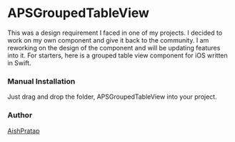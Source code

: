 # APSGroupedTableView

This was a design requirement I faced in one of my projects. I decided to work on my own component and give it back to the community. I am reworking on the design of the component and will be updating features into it. For starters, here is a grouped table view component for iOS written in Swift.


### Manual Installation

Just drag and drop the folder, APSGroupedTableView into your project.


### Author

[AishPratap](https://github.com/AishPratap)
